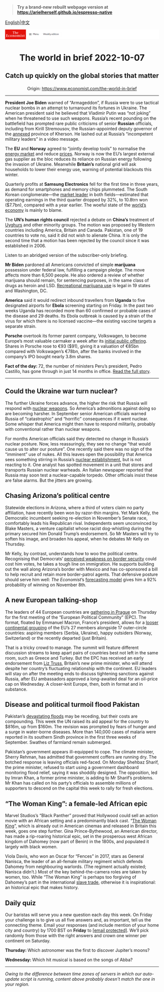 > **Try a brand-new rebuilt webpage version at https://arielherself.github.io/espresso-native**

[English](https://github.com/arielherself/espresso/blob/main/README.md)|[中文](https://github-com.translate.goog/arielherself/espresso/blob/main/README.md?_x_tr_sl=en&_x_tr_tl=zh-CN&_x_tr_hl=zh-CN&_x_tr_pto=wapp)



![The Economist](menubar.png)

# <p align="center">The world in brief 2022-10-07</p>

## <p align="center">Catch up quickly on the global stories that matter</p>

<p align="center">Origin: <a href="https://www.economist.com/the-world-in-brief">https://www.economist.com/the-world-in-brief</a><hr>

<strong>President Joe Biden</strong> warned of “Armageddon”, if Russia were to use tactical nuclear bombs in an attempt to turnaround its fortunes in Ukraine. The American president said he believed that Vladimir Putin was “not joking” when he threatened to use such weapons. Russia’s recent pounding on the battlefield has prompted rare public criticisms of senior <strong>Russian</strong> officials, including from Kirill Stremousov, the Russian-appointed deputy governor of the [annexed](https://www.economist.com/europe/2022/10/05/russias-annexations-in-ukraine-are-a-legal-and-strategic-mess) province of Kherson. He lashed out at Russia’s “incompetent military leaders” in a video message. 

The <strong>EU</strong> and <strong>Norway</strong> agreed to “jointly develop tools” to normalise the [energy market](https://www.economist.com/finance-and-economics/2022/09/08/europes-energy-market-was-not-built-for-this-crisis) and reduce [prices](https://www.economist.com/europe/2022/09/05/europe-scrambles-to-protect-citizens-from-sky-high-energy-prices). Norway is now the EU’s largest external gas supplier as the bloc reduces its reliance on Russian energy following the invasion of Ukraine. Meanwhile <strong>Britain’s</strong> national grid will ask households to lower their energy use, warning of potential blackouts this winter.

Quarterly profits at <strong>Samsung Electronics</strong> fell for the first time in three years, as demand for smartphones and memory chips plummeted. The South Korean conglomerate—the [market leader](https://www.economist.com/business/2021/10/21/samsung-electronics-wants-to-dominate-cutting-edge-chipmaking) in both fields—estimated that operating earnings in the third quarter dropped by 32%, to 10.8trn won ($7.7bn), compared with a year earlier. The woeful state of the [world’s economy](https://www.economist.com/special-report/2022/10/05/inflation-and-rising-demands-on-governments-are-changing-economic-policy) is mainly to blame. 

The <strong>UN’s human rights council</strong> rejected a debate on <strong>China’s</strong> treatment of [Uyghurs](https://www.economist.com/the-economist-explains/2021/07/12/what-is-happening-to-the-uyghurs-in-xinjiang) and other minority groups. The motion was proposed by Western countries including America, Britain and Canada. Pakistan, one of 19 countries to vote no, said it did not wish to alienate China. It is only the second time that a motion has been rejected by the council since it was established in 2006.

Listen to an abridged version of the subscriber-only briefing.

<strong>Mr Biden</strong> pardoned all Americans convicted of simple <strong>marijuana</strong> possession under federal law, fulfilling a campaign pledge. The move affects more than 6,500 people. He also ordered a review of whether marijuana should remain, for sentencing purposes, in the same class of drugs as heroin and LSD. [Recreational marijuana use](https://www.economist.com/united-states/2022/05/14/in-california-the-worlds-largest-legal-weed-market-is-going-up-in-smoke) is legal in 19 states and Washington, DC.

<strong>America</strong> said it would redirect inbound travellers from <strong>Uganda</strong> to five designated airports for <strong>Ebola</strong> screening starting on Friday. In the past two weeks Uganda has recorded more than 60 confirmed or probable cases of the disease and 29 deaths. Its Ebola outbreak is caused by a strain of the virus for which there is no licensed vaccine—the existing vaccine targets a separate strain.

<strong>Porsche</strong> overtook its former parent company, Volkswagen, to become Europe’s most valuable carmaker a week after its [initial public offering](https://www.economist.com/business/2022/09/22/porsche-goes-to-market). Shares in Porsche rose to €93 ($91), giving it a valuation of €85bn compared with Volkswagen’s €78bn, after the banks involved in the company’s IPO bought nearly 3.8m shares.

<strong>Fact of the day: </strong>72, the number of ministers Peru’s president, Pedro Castillo, has gone through in just 14 months in office. [Read the full story](https://www.economist.com/the-americas/2022/09/29/peru-has-an-incompetent-president-and-a-discredited-congress).

----------

## Could the Ukraine war turn nuclear?

The further Ukraine forces advance, the higher the risk that Russia will respond with [nuclear weapons](https://www.economist.com/international/2022/09/29/could-the-war-in-ukraine-go-nuclear). So America’s admonitions against doing so are becoming harsher. In September senior American officials warned Russia of “catastrophic” and “horrific” consequences if it went nuclear. Some whisper that America might then have to respond militarily, probably with conventional rather than nuclear weapons.

For months American officials said they detected no change in Russia’s nuclear posture. Now, less reassuringly, they see no change “that would cause us to alter our posture”. One recently said there was no sign of the “imminent” use of nukes. All this leaves open the possibility that America sees something stirring in Russia’s [nuclear establishment](https://www.economist.com/the-economist-explains/2022/09/14/do-russias-military-setbacks-increase-the-risk-of-nuclear-conflict), but is not reacting to it. One analyst has spotted movement in a unit that stores and transports Russian nuclear warheads. An Italian newspaper reported that Russia may soon test a nuclear-capable torpedo. Other officials insist these are false alarms. But the jitters are growing.

## Chasing Arizona’s political centre

Statewide elections in Arizona, where a third of voters claim no party affiliation, have recently been won by razor-thin margins. Yet Mark Kelly, the Democratic incumbent seeking re-election in November’s Senate race, comfortably leads his Republican rival. Independents seem unconvinced by Blake Masters, a venture capitalist whose racist dog-whistling during the primary secured him Donald Trump’s endorsement. So Mr Masters will try to soften his image, and broaden his appeal, when he debates Mr Kelly on Thursday.

Mr Kelly, by contrast, understands how to woo the political centre. Recognising that Democrats’ [perceived weakness on border security](https://www.economist.com/united-states/2022/10/04/the-biden-administration-is-quietly-completing-bits-of-donald-trumps-wall) could cost him votes, he takes a tough line on immigration. He supports building out the wall along Arizona’s border with Mexico and has co-sponsored a bill to help recruit and retain more border-patrol agents. That defensive posture should serve him well: <em>The Economist</em>’s [forecasting model](https://www.economist.com/interactive/us-midterms-2022/forecast/senate/arizona) gives him a 92% probability of winning on November 8th.

## A new European talking-shop

The leaders of 44 European countries are [gathering in Prague](https://www.economist.com/europe/2022/10/06/meet-the-brand-new-european-political-community) on Thursday for the first meeting of the “European Political Community” (EPC). The format, floated by Emmanuel Macron, France’s president, allows for a [looser continental grouping](https://www.economist.com/europe/2022/05/26/reheated-plans-for-a-multi-tiered-europe-revive-familiar-suspicions) of the EU’s 27 members alongside 17 outer-circle countries: aspiring members (Serbia, Ukraine), happy outsiders (Norway, Switzerland) or the recently departed (just Britain).

That is a tricky crowd to manage. The summit will feature different discussion streams to keep apart pairs of countries best not left in the same room, such as Greece and Turkey. But the EPC has received an early endorsement from [Liz Truss](https://www.economist.com/leaders/2022/09/07/can-liz-truss-fix-britain), Britain’s new prime minister, who will attend despite her country’s fluctuating relationship with the continent. EU leaders will stay on after the meeting ends to discuss tightening sanctions against Russia, after EU ambassadors approved a long-awaited deal for an oil-price cap on Wednesday. A closer-knit Europe, then, both in format and in substance.

## Disease and political turmoil flood Pakistan

Pakistan’s [devastating floods](https://www.economist.com/graphic-detail/2022/09/15/devastating-floods-like-pakistans-will-be-more-common-in-a-warming-world) may be receding, but their costs are compounding. This week the UN raised its aid appeal for the country to $816m, up from $160m. The revision was prompted by fears of hunger and a surge in water-borne diseases. More than 140,000 cases of malaria were reported in its southern Sindh province in the first three weeks of September. Swathes of farmland remain submerged.

Pakistan’s government appears ill-equipped to cope. The climate minister, Sherry Rehman, has admitted that government coffers are running dry. The botched response is leaving officials red-faced. On Monday Shehbaz Sharif, the prime minister, refused to start using a government dashboard monitoring flood relief, saying it was shoddily designed. The opposition, led by Imran Khan, a former prime minister, is adding to Mr Sharif’s problems. Mr Khan has called on his party’s officials to assemble millions of supporters to descend on the capital this week to rally for fresh elections.

## “The Woman King”: a female-led African epic

Marvel Studios’s “Black Panther” proved that Hollywood could sell an action movie with an African setting and a predominantly black cast. “[The Woman King](https://www.economist.com/books-and-arts/2018/04/05/africas-past-is-inspiring-some-of-its-most-interesting-fiction-today)”, which is already out in American cinemas and released in Britain this week, goes one step further. Gina Prince-Bythewood, an American director, has made a rip-roaring historical epic, set in the prosperous west African kingdom of Dahomey (now part of Benin) in the 1800s, and populated it largely with black women.

Viola Davis, who won an Oscar for “Fences” in 2017, stars as General Nanisca, the leader of an all-female military regiment which defends Dahomey from neighbouring warlords. (The regiment actually existed; Nanisca didn’t.) Most of the key behind-the-camera roles are taken by women, too. While “The Woman King” is perhaps too forgiving of Dahomey’s part in the international [slave trade](https://www.economist.com/books-and-arts/2018/05/12/the-story-of-one-of-the-last-slaves-transported-to-america), otherwise it is inspirational: an historical epic that makes history.

## Daily quiz

Our baristas will serve you a new question each day this week. On Friday your challenge is to give us all five answers and, as important, tell us the connecting theme. Email your responses (and include mention of your home city and country) by 1700 BST on <strong>Friday</strong> to [<span class="__cf_email__" data-cfemail="3f6e4a56457a4c4f4d5a4c4c507f5a5c50515052564c4b115c5052">[email&#160;protected]</span>](https://mail.google.com/mail/?view=cm&amp;fs=1&amp;tf=1&amp;to=QuizEspresso@economist.com). We’ll pick randomly from those with the right answers and crown one winner per continent on Saturday.

<strong>Thursday: </strong>Which astronomer was the first to discover Jupiter’s moons?

<strong>Wednesday: </strong>Which hit musical is based on the songs of Abba?

----------

*Owing to the difference between time zones of servers in which our auto-update script is running, content above probably doesn't match the one in your region.*
